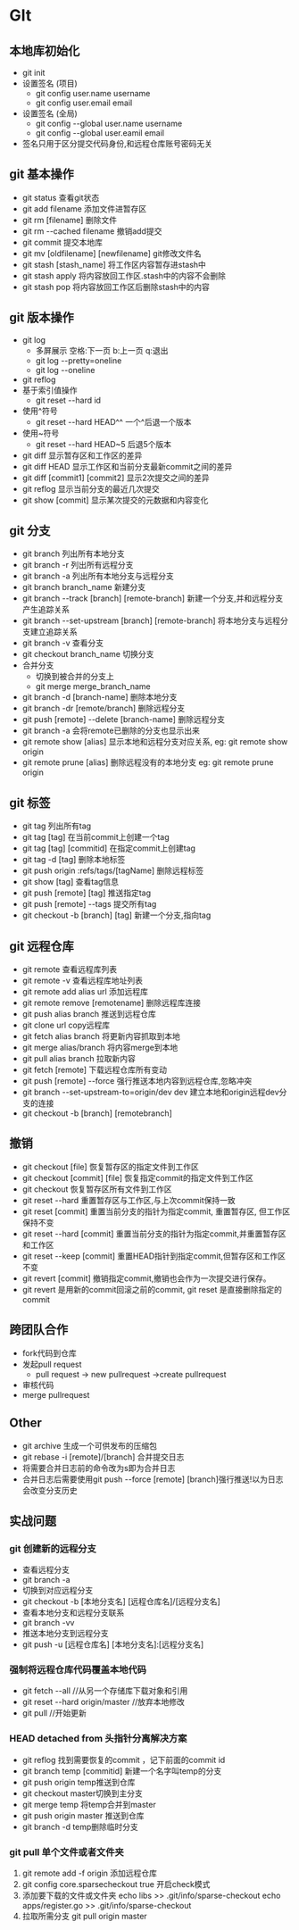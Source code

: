 # GIt
## 本地库初始化
- git init
- 设置签名 (项目)
  - git config user.name username
  - git config user.email email
- 设置签名 (全局)
  - git config --global user.name username
  - git config --global user.eamil email
- 签名只用于区分提交代码身份,和远程仓库账号密码无关

## git 基本操作
- git status 查看git状态
- git add filename 添加文件进暂存区
- git rm [filename] 删除文件
- git rm --cached filename 撤销add提交
- git commit 提交本地库
- git mv [oldfilename] [newfilename] git修改文件名
- git stash [stash_name] 将工作区内容暂存进stash中
- git stash apply 将内容放回工作区.stash中的内容不会删除
- git stash pop 将内容放回工作区后删除stash中的内容

## git 版本操作
- git log
  - 多屏展示 空格:下一页 b:上一页 q:退出
  - git log --pretty=oneline
  - git log --oneline
- git reflog
- 基于索引值操作
  - git reset --hard id
- 使用^符号
  - git reset --hard HEAD^^ 一个^后退一个版本
- 使用~符号
  - git reset --hard HEAD~5 后退5个版本
- git diff 显示暂存区和工作区的差异
- git diff HEAD 显示工作区和当前分支最新commit之间的差异
- git diff [commit1] [commit2] 显示2次提交之间的差异
- git reflog 显示当前分支的最近几次提交
- git show [commit] 显示某次提交的元数据和内容变化

## git 分支
- git branch 列出所有本地分支
- git branch -r 列出所有远程分支
- git branch -a 列出所有本地分支与远程分支
- git branch branch_name 新建分支
- git branch --track [branch] [remote-branch] 新建一个分支,并和远程分支产生追踪关系
- git branch --set-upstream [branch] [remote-branch] 将本地分支与远程分支建立追踪关系
- git branch -v 查看分支
- git checkout branch_name 切换分支
- 合并分支
  - 切换到被合并的分支上
  - git merge merge_branch_name
- git branch -d [branch-name] 删除本地分支
- git branch -dr [remote/branch] 删除远程分支
- git push [remote] --delete [branch-name] 删除远程分支
- git branch -a 会将remote已删除的分支也显示出来
- git remote show [alias] 显示本地和远程分支对应关系, eg: git remote show origin
- git remote prune [alias] 删除远程没有的本地分支 eg: git remote prune origin 

## git 标签
- git tag 列出所有tag
- git tag [tag] 在当前commit上创建一个tag
- git tag [tag] [commitid] 在指定commit上创建tag
- git tag -d [tag] 删除本地标签
- git push origin :refs/tags/[tagName] 删除远程标签
- git show [tag] 查看tag信息
- git push [remote] [tag] 推送指定tag
- git push [remote] --tags 提交所有tag
- git checkout -b [branch] [tag] 新建一个分支,指向tag

## git 远程仓库
- git remote 查看远程库列表
- git remote -v 查看远程库地址列表
- git remote add alias url 添加远程库
- git remote remove [remotename] 删除远程库连接
- git push alias branch 推送到远程仓库
- git clone url copy远程库
- git fetch alias branch 将更新内容抓取到本地
- git merge alias/branch 将内容merge到本地
- git pull alias branch 拉取新内容
- git fetch [remote] 下载远程仓库所有变动
- git push [remote] --force 强行推送本地内容到远程仓库,忽略冲突
- git branch --set-upstream-to=origin/dev dev 建立本地和origin远程dev分支的连接
- git checkout -b [branch] [remotebranch]

## 撤销
- git checkout [file] 恢复暂存区的指定文件到工作区
- git checkout [commit] [file] 恢复指定commit的指定文件到工作区
- git checkout 恢复暂存区所有文件到工作区
- git reset --hard 重置暂存区与工作区,与上次commit保持一致
- git reset [commit] 重置当前分支的指针为指定commit, 重置暂存区, 但工作区保持不变
- git reset --hard [commit] 重置当前分支的指针为指定commit,并重置暂存区和工作区
- git reset --keep [commit] 重置HEAD指针到指定commit,但暂存区和工作区不变
- git revert [commit] 撤销指定commit,撤销也会作为一次提交进行保存。
- git revert 是用新的commit回滚之前的commit, git reset 是直接删除指定的commit
 

## 跨团队合作
- fork代码到仓库
- 发起pull request
  - pull request -> new pullrequest ->create pullrequest
- 审核代码
- merge pullrequest 
## Other
- git archive 生成一个可供发布的压缩包
- git rebase -i [remote]/[branch] 合并提交日志
- 将需要合并日志前的命令改为s即为合并日志
- 合并日志后需要使用git push --force [remote] [branch]强行推送!以为日志会改变分支历史

## 实战问题
### git 创建新的远程分支
- 查看远程分支
- git branch -a
- 切换到对应远程分支 
- git checkout -b [本地分支名] [远程仓库名]/[远程分支名]
- 查看本地分支和远程分支联系
- git branch -vv
- 推送本地分支到远程分支
- git push -u [远程仓库名] [本地分支名]:[远程分支名]

### 强制将远程仓库代码覆盖本地代码
- git fetch --all                //从另一个存储库下载对象和引用
- git reset --hard origin/master //放弃本地修改
- git pull                       //开始更新

### HEAD detached from 头指针分离解决方案
- git reflog 找到需要恢复的commit ，记下前面的commit id
- git branch temp [commitid] 新建一个名字叫temp的分支
- git push origin temp推送到仓库
- git checkout master切换到主分支
- git merge temp 将temp合并到master
- git push origin master 推送到仓库
- git branch -d temp删除临时分支

### git pull 单个文件或者文件夹
1. git remote add -f origin <url>   添加远程仓库
2. git config core.sparsecheckout true 开启check模式
3. 添加要下载的文件或文件夹 echo libs >> .git/info/sparse-checkout
   echo apps/register.go >> .git/info/sparse-checkout
4. 拉取所需分支 git pull origin master




